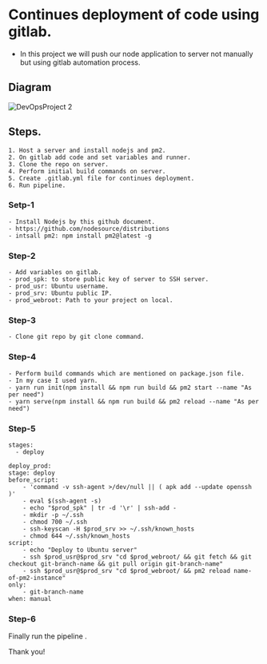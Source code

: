 # Continues deployment of code using gitlab.

- In this project we will push our node application to server not manually but using gitlab automation process.

## Diagram

![DevOpsProject 2](https://github.com/harsh-viradia/DevOps-Project-2/assets/140060556/f8defb92-db3b-4264-86be-bbce1ddbc6c5)

## Steps.

    1. Host a server and install nodejs and pm2.
    2. On gitlab add code and set variables and runner.
    3. Clone the repo on server.
    4. Perform initial build commands on server.
    5. Create .gitlab.yml file for continues deployment.
    6. Run pipeline.


### Setp-1

    - Install Nodejs by this github document.
    - https://github.com/nodesource/distributions
    - intsall pm2: npm install pm2@latest -g

### Step-2 

    - Add variables on gitlab.
    - prod_spk: to store public key of server to SSH server.
    - prod_usr: Ubuntu username.
    - prod_srv: Ubuntu public IP.
    - prod_webroot: Path to your project on local.

### Step-3

    - Clone git repo by git clone command.

### Step-4

    - Perform build commands which are mentioned on package.json file.
    - In my case I used yarn.
    - yarn run init(npm install && npm run build && pm2 start --name "As per need")
    - yarn serve(npm install && npm run build && pm2 reload --name "As per need")

### Step-5

    stages:
      - deploy

    deploy_prod:
    stage: deploy
    before_script:
        - 'command -v ssh-agent >/dev/null || ( apk add --update openssh )' 
        - eval $(ssh-agent -s)
        - echo "$prod_spk" | tr -d '\r' | ssh-add -
        - mkdir -p ~/.ssh
        - chmod 700 ~/.ssh
        - ssh-keyscan -H $prod_srv >> ~/.ssh/known_hosts
        - chmod 644 ~/.ssh/known_hosts
    script:
        - echo "Deploy to Ubuntu server"
        - ssh $prod_usr@$prod_srv "cd $prod_webroot/ && git fetch && git checkout git-branch-name && git pull origin git-branch-name"
        - ssh $prod_usr@$prod_srv "cd $prod_webroot/ && pm2 reload name-of-pm2-instance"
    only:
        - git-branch-name
    when: manual

### Step-6

Finally run the pipeline .

Thank you!